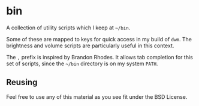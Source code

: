 # bin

A collection of utility scripts which I keep at ``~/bin``.

Some of these are mapped to keys for quick access in my build of ``dwm``. The
brightness and volume scripts are particularly useful in this context.

The ``,`` prefix is inspired by Brandon Rhodes. It allows tab completion for
this set of scripts, since the ``~/bin`` directory is on my system ``PATH``.


## Reusing

Feel free to use any of this material as you see fit under the BSD License.
